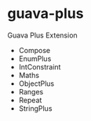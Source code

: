 guava-plus
==========

Guava Plus Extension

 - Compose
 - EnumPlus
 - IntConstraint
 - Maths
 - ObjectPlus
 - Ranges
 - Repeat
 - StringPlus
